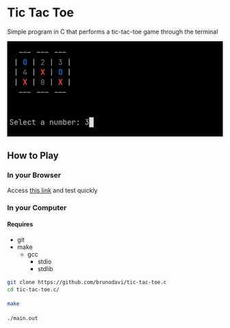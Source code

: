 # Tic Tac Toe

Simple program in C that performs a tic-tac-toe
game through the terminal

![screenshot](images/screenshot.jpg)

## How to Play

### In your Browser

Access [this link](https://onlinegdb.com/ZPun7nVtE) and
test quickly


### In your Computer

#### Requires
- git
- make
    - gcc
        - stdio
        - stdlib

```sh
git clone https://github.com/brunodavi/tic-tac-toe.c
cd tic-tac-toe.c/

make

./main.out
```
